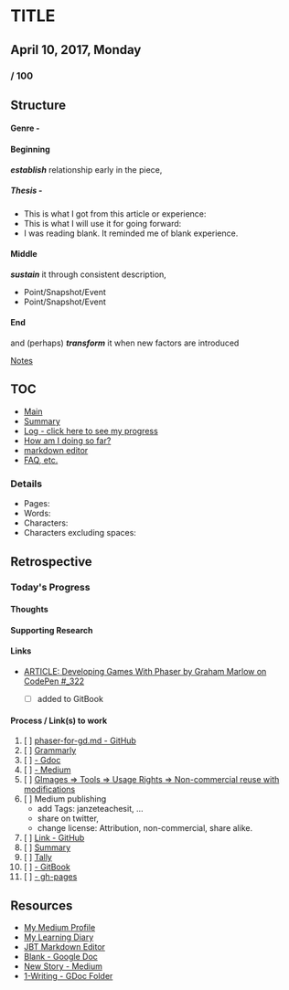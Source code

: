 # TITLE

## April 10, 2017, Monday

### / 100

## Structure

#### Genre - 

#### Beginning 
__*establish*__ relationship early in the piece,

##### Thesis - 

- This is what I got from this article or experience:
- This is what I will use it for going forward:
- I was reading blank.  It reminded me of blank experience.

#### Middle
__*sustain*__ it through consistent description,

- Point/Snapshot/Event 
- Point/Snapshot/Event

#### End
and (perhaps) __*transform*__ it when new factors are introduced

[Notes]()

## TOC
* [Main](readme.md)
* [Summary](SUMMARY.md)
* [Log - click here to see my progress](docs/log.md)
* [How am I doing so far?](tally.md)
* [markdown editor](http://jbt.github.io/markdown-editor/)
* [FAQ, etc.](https://github.com/janzeteachesit/100-days-of-writing/wiki) 

### Details

* Pages:
* Words:
* Characters:	
* Characters excluding spaces:

## Retrospective
### Today's Progress

#### Thoughts

#### Supporting Research

#### Links
- [ARTICLE: Developing Games With Phaser by Graham Marlow on CodePen #_322](https://github.com/janzeteachesit/100-days-of-writing/issues/322)
  - [ ] added to GitBook 


#### Process / Link(s) to work
1. [ ] [phaser-for-gd.md - GitHub](https://github.com/janzeteachesit/100-days-of-writing/blob/master/in-progress/phaser-for-gd.md)
2. [ ] [Grammarly](https://app.grammarly.com/)
3. [ ] [ - Gdoc](https://drive.google.com/open?id=12HMHbp8NEsiuH6AIHkAd4ZdGApVBny8XSR5UNnhTOGE)
4. [ ] [ - Medium](https://medium.com/new-story)
5. [ ] [GImages => Tools => Usage Rights => Non-commercial reuse with modifications](https://www.google.ca/search?site=&tbm=isch&source=hp&biw=1050&bih=1535&q=writing&oq=writing&gs_l=img.3..35i39k1j0l9.3740.4602.0.5147.8.8.0.0.0.0.51.309.7.7.0....0...1.1.64.img..1.7.305.0.uKI6HM6QkmA#q=writing&tbs=sur:fm&tbm=isch)
6. [ ] Medium publishing
    - add Tags: janzeteachesit, …
    - share on twitter,
    - change license: Attribution, non-commercial, share alike.
7. [ ] [Link - GitHub](100.md)
8. [ ] [Summary](../SUMMARY.md)
9. [ ] [Tally](tally.md)
10. [ ] [ - GitBook]()
11. [ ] [ - gh-pages]()



## Resources
- [My Medium Profile](https://medium.com/@janzeteachesit)
- [My Learning Diary](https://janzeteachesit.github.io/Learning-Diary/)
- [JBT Markdown Editor](http://jbt.github.io/markdown-editor/)
- [Blank  - Google Doc](https://drive.google.com/open?id=12HMHbp8NEsiuH6AIHkAd4ZdGApVBny8XSR5UNnhTOGE)
- [New Story - Medium](https://medium.com/new-story)
- [1-Writing - GDoc Folder](https://drive.google.com/drive/u/0/folders/0BxQaMnTJamWkfjU3VURSVS1lTHlJamh3Y0dTU3BpMmtQbVN2aEpmWEt2eXBoMVJnRk8xVXM)
